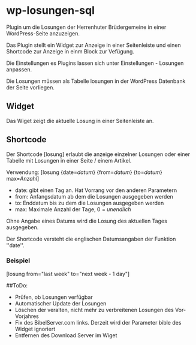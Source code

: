 # wp-losungen-sql

Plugin um die Losungen der Herrenhuter Brüdergemeine in einer WordPress-Seite anzuzeigen.

Das Plugin stellt ein Widget zur Anzeige in einer Seitenleiste und einen Shortcode zur Anzeige in einm Block zur Vefügung.

Die Einstellungen es Plugins lassen sich unter Einstellungen - Losungen anpassen.

Die Losungen müssen als Tabelle losungen in der WordPress Datenbank der Seite vorliegen.

## Widget

Das Wiget zeigt die aktuelle Losung in einer Seitenleiste an.

## Shortcode

Der Shortcode [losung] erlaubt die anzeige einzelner Losungen oder einer Tabelle mit Losungen in einer Seite / einem Artikel. 

Verwendung: [losung {date=*datum*} {from=*datum*} {to=*datum*} max=*Anzahl*]

* date: gibt einen Tag an. Hat Vorrang vor den anderen Parametern
* from: Anfangsdatum ab dem die Losungen ausgegeben werden
* to:   Enddatum bis zu dem die Losungen ausgegeben werden
* max:  Maximale Anzahl der Tage, 0 = *unendlich*

Ohne Angabe eines Datums wird die Losung des aktuellen Tages ausgegeben.

Der Shortcode versteht die englischen Datumsangaben der Funktion ''date''.

### Beispiel

  [losung from="last week" to="next week - 1 day"]

##ToDo: 

* Prüfen, ob Losungen verfügbar
* Automatischer Update der Losungen
* Löschen der veralten, nicht mehr zu verbreitenen Losungen des Vor-Vorjahres
* Fix des BibelServer.com links. Derzeit wird der Parameter bible des Widget ignoriert
* Entfernen des Download Server im Wiget

